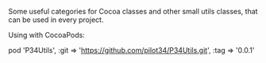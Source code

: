Some useful categories for Cocoa classes and other small utils classes, that can be used in every project.

Using with CocoaPods:

pod 'P34Utils', :git => 'https://github.com/pilot34/P34Utils.git', :tag => '0.0.1'